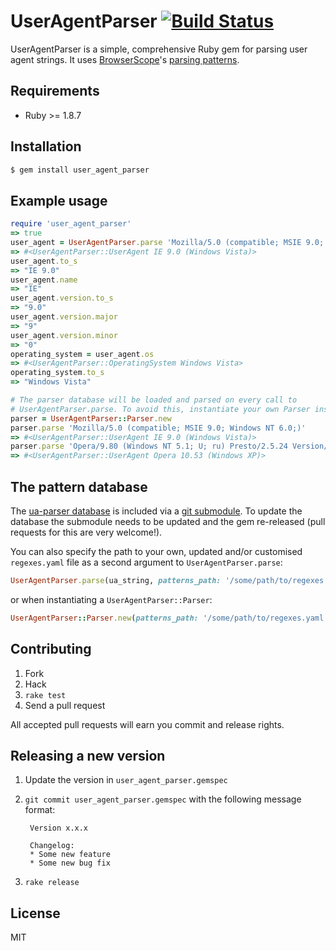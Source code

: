 # UserAgentParser [![Build Status](https://secure.travis-ci.org/toolmantim/user_agent_parser.png?branch=master)](http://travis-ci.org/toolmantim/user_agent_parser)

UserAgentParser is a simple, comprehensive Ruby gem for parsing user agent strings. It uses [BrowserScope](http://www.browserscope.org/)'s [parsing patterns](https://github.com/tobie/ua-parser).

## Requirements

* Ruby >= 1.8.7

## Installation

```bash
$ gem install user_agent_parser
```

## Example usage

```ruby
require 'user_agent_parser'
=> true
user_agent = UserAgentParser.parse 'Mozilla/5.0 (compatible; MSIE 9.0; Windows NT 6.0;)'
=> #<UserAgentParser::UserAgent IE 9.0 (Windows Vista)>
user_agent.to_s
=> "IE 9.0"
user_agent.name
=> "IE"
user_agent.version.to_s
=> "9.0"
user_agent.version.major
=> "9"
user_agent.version.minor
=> "0"
operating_system = user_agent.os
=> #<UserAgentParser::OperatingSystem Windows Vista>
operating_system.to_s
=> "Windows Vista"

# The parser database will be loaded and parsed on every call to
# UserAgentParser.parse. To avoid this, instantiate your own Parser instance.
parser = UserAgentParser::Parser.new
parser.parse 'Mozilla/5.0 (compatible; MSIE 9.0; Windows NT 6.0;)'
=> #<UserAgentParser::UserAgent IE 9.0 (Windows Vista)>
parser.parse 'Opera/9.80 (Windows NT 5.1; U; ru) Presto/2.5.24 Version/10.53'
=> #<UserAgentParser::UserAgent Opera 10.53 (Windows XP)>
```

## The pattern database

The [ua-parser database](https://github.com/tobie/ua-parser/blob/master/regexes.yaml) is included via a [git submodule](http://help.github.com/submodules/). To update the database the submodule needs to be updated and the gem re-released (pull requests for this are very welcome!).

You can also specify the path to your own, updated and/or customised `regexes.yaml` file as a second argument to `UserAgentParser.parse`:

```ruby
UserAgentParser.parse(ua_string, patterns_path: '/some/path/to/regexes.yaml')
```

or when instantiating a `UserAgentParser::Parser`:

```ruby
UserAgentParser::Parser.new(patterns_path: '/some/path/to/regexes.yaml').parse(ua_string)
```

## Contributing

1. Fork
2. Hack
3. `rake test`
4. Send a pull request

All accepted pull requests will earn you commit and release rights.

## Releasing a new version

1. Update the version in `user_agent_parser.gemspec`
2. `git commit user_agent_parser.gemspec` with the following message format:

        Version x.x.x

        Changelog:
        * Some new feature
        * Some new bug fix

3. `rake release`

## License

MIT

